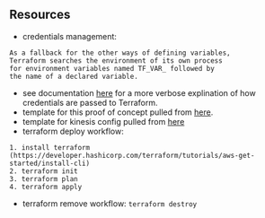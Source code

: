 ## Resources
- credentials management:
```
As a fallback for the other ways of defining variables, 
Terraform searches the environment of its own process 
for environment variables named TF_VAR_ followed by 
the name of a declared variable.
```
- see documentation [here](https://developer.hashicorp.com/terraform/language/values/variables#variable-definition-precedence) for a more verbose explination of how credentials are passed to Terraform.
- template for this proof of concept pulled from [here](https://nahidsaikat.medium.com/stream-data-to-s3-using-kinesis-and-firehose-with-terraform-7ed2e25310c).
- template for kinesis config pulled from [here](https://registry.terraform.io/providers/hashicorp/aws/latest/docs/resources/kinesis_firehose_delivery_stream.html)
- terraform deploy workflow:
```
1. install terraform (https://developer.hashicorp.com/terraform/tutorials/aws-get-started/install-cli)
2. terraform init
3. terraform plan
4. terraform apply
```
- terraform remove workflow: `terraform destroy`